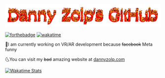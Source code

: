 ![logo.gif](logo.gif)

[![forthebadge](https://forthebadge.com/images/badges/reading-6th-grade-level.svg)](https://forthebadge.com) [![wakatime](https://wakatime.com/badge/user/24ab148b-9d50-4e94-8109-0bf4494a6c50.svg)](https://wakatime.com/@24ab148b-9d50-4e94-8109-0bf4494a6c50)

🌛I am currently working on VR/AR development because ~~facebook~~ Meta funny

🌜You can visit my <strike>bad</strike> amazing website at [dannyzolp.com](https://dannyzolp.com/)

[![Wakatime Stats](https://github-readme-stats.vercel.app/api/wakatime?username=dannyzolp&theme=dark&show_icons=true)](https://wakatime.com/@dannyzolp)
